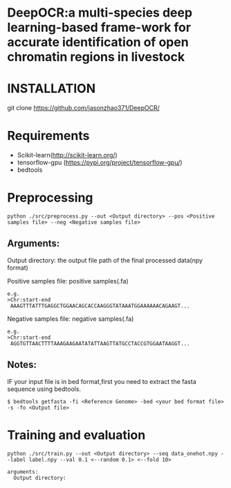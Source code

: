 # DeepOCR:a multi-species deep learning-based frame-work for accurate identification of open chromatin regions in livestock

# INSTALLATION 
git clone https://github.com/jasonzhao371/DeepOCR/

# Requirements
- Scikit-learn(http://scikit-learn.org/)
- tensorflow-gpu (https://pypi.org/project/tensorflow-gpu/)
- bedtools




# Preprocessing

```shell
python ./src/preprocess.py --out <Output directory> --pos <Positive samples file> --neg <Negative samples file>
```


## Arguments:
  
  Output directory: the output file path of the final processed data(npy format)
  
  Positive samples file: positive samples(.fa)
  
  ```
  e.g.
  >Chr:start-end
   AAAGTTTATTTGAGGCTGGAACAGCACCAAGGGTATAAATGGAAAAAACAGAAGT...
  ```
  Negative samples file: negative samples(.fa)
  ```
  e.g.
  >Chr:start-end
   AGGTGTTAACTTTTAAAGAAGAATATATTAAGTTATGCCTACCGTGGAATAAGGT...
  ```
 

## Notes:
IF your input file is in bed format,first you need to extract the fasta sequence using bedtools.
```
$ bedtools getfasta -fi <Reference Genome> -bed <your bed format file> -s -fo <Output file>
```

# Training and evaluation
  
```shell
python ./src/train.py --out <Output directory> --seq data_onehot.npy --label label.npy --val 0.1 <--random 0.1> <--fold 10>
```
```
arguments:
  Output directory:
